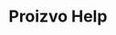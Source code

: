 <title>Proizvo Help</title>
<link href="header.css" rel="stylesheet" type="text/css"></link>
<div class='header'>

# Proizvo Help 

</div>